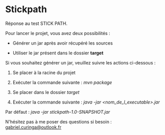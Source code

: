 # Stickpath

Réponse au test STICK PATH.

Pour lancer le projet, vous avez deux possibilités :

* Générer un jar après avoir récupéré les sources

* Utiliser le jar présent dans le dossier **target**

Si vous souhaitez générer un jar, veuillez suivre les actions ci-dessous :

1. Se placer à la racine du projet

2. Exécuter la commande suivante : *mvn package*

3. Se placer dans le dossier *target*

4. Exécuter la commande suivante : *java -jar <nom_de_l_executable>.jar*

Par défaut : *java -jar stickpath-1.0-SNAPSHOT.jar*

N'hésitez pas à me poser des questions si besoin : gabriel.curinga@outlook.fr